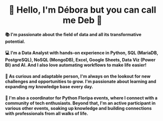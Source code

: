 <div align="center">
  <h1>🌼 Hello, I'm Débora but you can call me Deb 🌼</h1>
</div>

#### 📚 I'm passionate about the field of data and all its transformative potential.
#### 💻 I'm a Data Analyst with hands-on experience in Python, SQL (MariaDB, PostgreSQL), NoSQL (MongoDB), Excel, Google Sheets, Data Viz (Power BI) and AI. And I also love automating workflows to make life easier!
#### 🌱 As curious and adaptable person, I'm always on the lookout for new challenges and opportunities to grow. I'm passionate about learning and expanding my knowledge base every day. 
#### 🎉 I'm also a coordinator for Python Floripa events, where I connect with a community of tech enthusiasts. Beyond that, I'm an active participant in various other events, soaking up knowledge and building connections with professionals from all walks of life.
